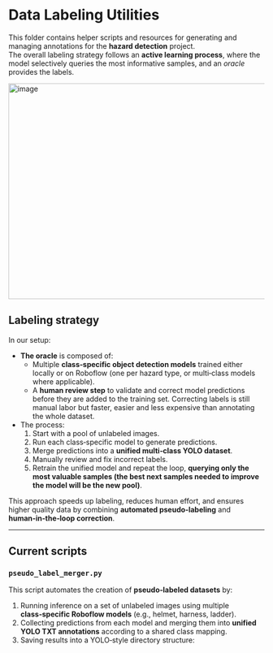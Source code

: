 # Data Labeling Utilities

This folder contains helper scripts and resources for generating and managing annotations for the **hazard detection** project.  
The overall labeling strategy follows an **active learning process**, where the model selectively queries the most informative samples, and an *oracle* provides the labels.

<img width="578" height="425" alt="image" src="https://github.com/user-attachments/assets/3b4d5c5c-bd69-415c-bbdb-32fc0d47b22c" />

## Labeling strategy

In our setup:
- **The oracle** is composed of:
  - Multiple **class‑specific object detection models** trained either locally or on Roboflow (one per hazard type, or multi‑class models where applicable).
  - A **human review step** to validate and correct model predictions before they are added to the training set. Correcting labels is still manual labor but faster, easier and less expensive than annotating the whole dataset.
- The process:
  1. Start with a pool of unlabeled images.
  2. Run each class‑specific model to generate predictions.
  3. Merge predictions into a **unified multi‑class YOLO dataset**.
  4. Manually review and fix incorrect labels.
  5. Retrain the unified model and repeat the loop, **querying only the most valuable samples (the best next samples needed to improve the model will be the new pool)**.

This approach speeds up labeling, reduces human effort, and ensures higher quality data by combining **automated pseudo‑labeling** and **human‑in‑the‑loop correction**.

---

## Current scripts

### `pseudo_label_merger.py`
This script automates the creation of **pseudo‑labeled datasets** by:
1. Running inference on a set of unlabeled images using multiple **class‑specific Roboflow models** (e.g., helmet, harness, ladder).
2. Collecting predictions from each model and merging them into **unified YOLO TXT annotations** according to a shared class mapping.
3. Saving results into a YOLO‑style directory structure:



